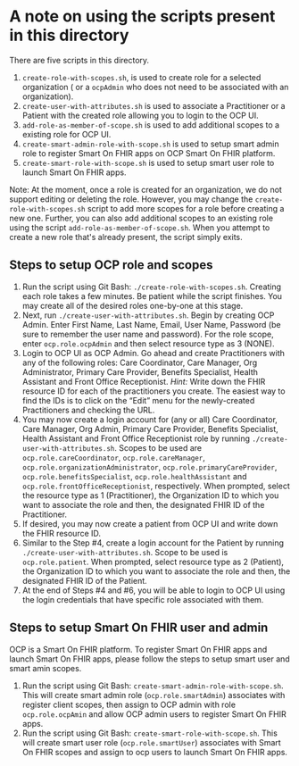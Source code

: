 # A note on using the scripts present in this directory

There are five scripts in this directory. 
1. `create-role-with-scopes.sh`, is used to create role for a selected organization ( or a `ocpAdmin` who does not need to be associated with an organization).
2. `create-user-with-attributes.sh` is used to associate a Practitioner or a Patient with the created role allowing you to login to the OCP UI.
3. `add-role-as-member-of-scope.sh` is used to add additional scopes to a existing role for OCP UI.
4. `create-smart-admin-role-with-scope.sh` is used to setup smart admin role to register Smart On FHIR apps on OCP Smart On FHIR platform.
5. `create-smart-role-with-scope.sh` is used to setup smart user role to launch Smart On FHIR apps.

Note: At the moment, once a role is created for an organization, we do not support editing or deleting the role. However, you may change the `create-role-with-scopes.sh` script to add more scopes for a role before creating a new one. Further, you can also add additional scopes to an existing role using the script `add-role-as-member-of-scope.sh`. When you attempt to create a new role that's already present, the script simply exits.

## Steps to setup OCP role and scopes
1.  Run the script using Git Bash: `./create-role-with-scopes.sh`. Creating each role takes a few minutes.  Be patient while the script finishes. You may create all of the desired roles one-by-one at this stage. 
2.	Next, run `./create-user-with-attributes.sh`. Begin by creating OCP Admin. Enter First Name, Last Name, Email, User Name, Password (be sure to remember the user name and password). For the role scope, enter `ocp.role.ocpAdmin` and then select resource type as 3 (NONE).
3.	Login to OCP UI as OCP Admin. Go ahead and create Practitioners with any of the following roles: Care Coordinator, Care Manager, Org Administrator, Primary Care Provider, Benefits Specialist, Health Assistant and Front Office Receptionist. *Hint:* Write down the FHIR resource ID for each of the practitioners you create. The easiest way to find the IDs is to click on the “Edit” menu for the newly-created Practitioners and checking the URL.
4.	You may now create a login account for (any or all) Care Coordinator, Care Manager, Org Admin, Primary Care Provider, Benefits Specialist, Health Assistant and Front Office Receptionist role by  running `./create-user-with-attributes.sh`. Scopes to be used are `ocp.role.careCoordinator`, `ocp.role.careManager`, `ocp.role.organizationAdministrator`, `ocp.role.primaryCareProvider`, `ocp.role.benefitsSpecialist`, `ocp.role.healthAssistant` and `ocp.role.frontOfficeReceptionist`, respectively. When prompted, select the resource type as 1 (Practitioner), the Organization ID to which you want to associate the role and then, the designated FHIR ID of the Practitioner.
5.	If desired, you may now create a patient from OCP UI and write down the FHIR resource ID.
6.	Similar to the Step #4, create a login account for the Patient by running `./create-user-with-attributes.sh`. Scope to be used is `ocp.role.patient`. When prompted, select resource type as 2 (Patient), the Organization ID to which you want to associate the role and then, the designated FHIR ID of the Patient.
7.  At the end of Steps #4 and #6, you will be able to login to OCP UI using the login credentials that have specific role associated with them.

## Steps to setup Smart On FHIR user and admin
OCP is a Smart On FHIR platform. To register Smart On FHIR apps and launch Smart On FHIR apps, please follow the steps to setup smart user and smart amin scopes.
1. Run the script using Git Bash: `create-smart-admin-role-with-scope.sh`. This will create smart admin role (`ocp.role.smartAdmin`) associates with register client scopes, then assign to OCP admin with role `ocp.role.ocpAmin` and allow OCP admin users to register Smart On FHIR apps.
2. Run the script using Git Bash: `create-smart-role-with-scope.sh`. This will create smart user role (`ocp.role.smartUser`) associates with Smart On FHIR scopes and assign to ocp users to launch Smart On FHIR apps.

   
